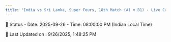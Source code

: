 ```yaml
---
title: "India vs Sri Lanka, Super Fours, 18th Match (A1 v B1) - Live Cricket Score"
--- 
```


📑 Status - Date: 2025-09-26 - Time: 08:00:00 PM (Indian Local Time)

📝 Last Updated on : 9/26/2025, 1:48:25 PM  

